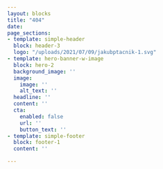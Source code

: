 ```yaml
---
layout: blocks
title: "404"
date: 
page_sections:
- template: simple-header
  block: header-3
  logo: "/uploads/2021/07/09/jakubptacnik-1.svg"
- template: hero-banner-w-image
  block: hero-2
  background_image: ''
  image:
    image: ''
    alt_text: ''
  headline: ''
  content: ''
  cta:
    enabled: false
    url: ''
    button_text: ''
- template: simple-footer
  block: footer-1
  content: ''

---
```

